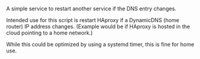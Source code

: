 A simple service to restart another service if the DNS entry changes.

Intended use for this script is restart HAproxy if a DynamicDNS (home router) IP address changes.  (Example would be if HAproxy is hosted in the cloud pointing to a home network.)

While this could be optimized by using a systemd timer, this is fine for home use.
